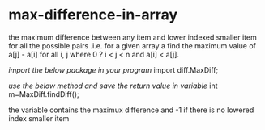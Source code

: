 # max-difference-in-array
 the maximum difference between any item and lower indexed smaller item for all the possible pairs .i.e. for a given array a find the maximum value of a[j] - a[i] for all i, j where 0 ? i &lt; j &lt; n and a[i] &lt; a[j].
 
 
*import the below package in your program*
import diff.MaxDiff;

*use the below method and save the return value in variable*
int m=MaxDiff.findDiff();

the variable contains the maximux difference and -1 if there is no lowered index smaller item


